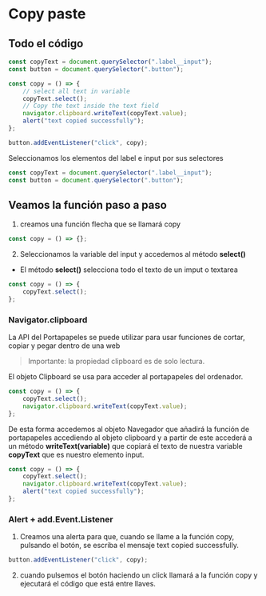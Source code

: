 # Copy paste

## Todo el código

```js
const copyText = document.querySelector(".label__input");
const button = document.querySelector(".button");

const copy = () => {
	// select all text in variable
	copyText.select();
	// Copy the text inside the text field
	navigator.clipboard.writeText(copyText.value);
	alert("text copied successfully");
};

button.addEventListener("click", copy);
```

Seleccionamos los elementos del label e input por sus selectores

```js
const copyText = document.querySelector(".label__input");
const button = document.querySelector(".button");
```

## Veamos la función paso a paso

1. creamos una función flecha que se llamará copy

```js
const copy = () => {};
```

2. Seleccionamos la variable del input y accedemos al método **select()**

- El método **select()** selecciona todo el texto de un imput o textarea

```js
const copy = () => {
	copyText.select();
};
```

### Navigator.clipboard

La API del Portapapeles se puede utilizar para usar funciones de cortar, copiar y pegar dentro de una web

> Importante: la propiedad clipboard es de solo lectura.

El objeto Clipboard se usa para acceder al portapapeles del ordenador.

```js
const copy = () => {
	copyText.select();
	navigator.clipboard.writeText(copyText.value);
};
```

De esta forma accedemos al objeto Navegador que añadirá la función de portapapeles accediendo al objeto clipboard y a partir de este accederá a un método **writeText(variable)** que copiará el texto de nuestra variable **copyText** que es nuestro elemento input.

```js
const copy = () => {
	copyText.select();
	navigator.clipboard.writeText(copyText.value);
	alert("text copied successfully");
};
```

### Alert + add.Event.Listener

1. Creamos una alerta para que, cuando se llame a la función copy, pulsando el botón, se escriba el mensaje text copied successfully.

```js
button.addEventListener("click", copy);
```

2. cuando pulsemos el botón haciendo un click llamará a la función copy y ejecutará el código que está entre llaves.
